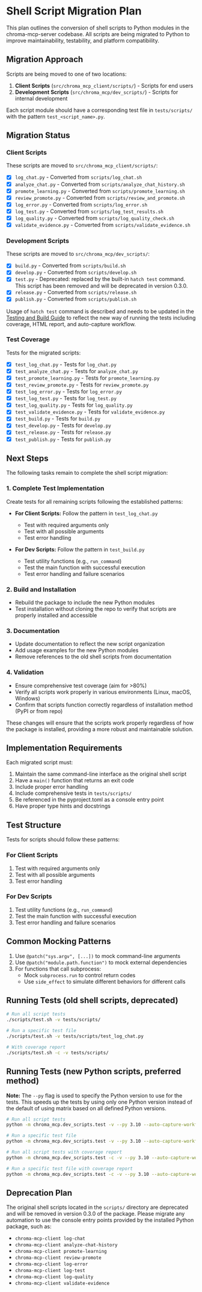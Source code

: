 # Shell Script Migration Plan

This plan outlines the conversion of shell scripts to Python modules in the chroma-mcp-server codebase. All scripts are being migrated to Python to improve maintainability, testability, and platform compatibility.

## Migration Approach

Scripts are being moved to one of two locations:

1. **Client Scripts** (`src/chroma_mcp_client/scripts/`) - Scripts for end users
2. **Development Scripts** (`src/chroma_mcp/dev_scripts/`) - Scripts for internal development

Each script module should have a corresponding test file in `tests/scripts/` with the pattern `test_<script_name>.py`.

## Migration Status

### Client Scripts

These scripts are moved to `src/chroma_mcp_client/scripts/`:

- [x] `log_chat.py` - Converted from `scripts/log_chat.sh`
- [x] `analyze_chat.py` - Converted from `scripts/analyze_chat_history.sh`
- [x] `promote_learning.py` - Converted from `scripts/promote_learning.sh`
- [x] `review_promote.py` - Converted from `scripts/review_and_promote.sh`
- [x] `log_error.py` - Converted from `scripts/log_error.sh`
- [x] `log_test.py` - Converted from `scripts/log_test_results.sh`
- [x] `log_quality.py` - Converted from `scripts/log_quality_check.sh`
- [x] `validate_evidence.py` - Converted from `scripts/validate_evidence.sh`

### Development Scripts

These scripts are moved to `src/chroma_mcp/dev_scripts/`:

- [x] `build.py` - Converted from `scripts/build.sh`
- [x] `develop.py` - Converted from `scripts/develop.sh`
- [x] `test.py` - Deprecated: replaced by the built-in `hatch test` command. This script has been removed and will be deprecated in version 0.3.0.
- [x] `release.py` - Converted from `scripts/release.sh`
- [x] `publish.py` - Converted from `scripts/publish.sh`

Usage of `hatch test` command is described and needs to be updated in the [Testing and Build Guide](docs/rules/testing-and-build-guide.md) to reflect the new way of running the tests including coverage, HTML report, and auto-capture workflow.

### Test Coverage

Tests for the migrated scripts:

- [x] `test_log_chat.py` - Tests for `log_chat.py`
- [x] `test_analyze_chat.py` - Tests for `analyze_chat.py`
- [x] `test_promote_learning.py` - Tests for `promote_learning.py`
- [x] `test_review_promote.py` - Tests for `review_promote.py`
- [x] `test_log_error.py` - Tests for `log_error.py`
- [x] `test_log_test.py` - Tests for `log_test.py`
- [x] `test_log_quality.py` - Tests for `log_quality.py`
- [x] `test_validate_evidence.py` - Tests for `validate_evidence.py`
- [x] `test_build.py` - Tests for `build.py`
- [x] `test_develop.py` - Tests for `develop.py`
- [x] `test_release.py` - Tests for `release.py`
- [x] `test_publish.py` - Tests for `publish.py`

## Next Steps

The following tasks remain to complete the shell script migration:

### 1. Complete Test Implementation

Create tests for all remaining scripts following the established patterns:

- **For Client Scripts:** Follow the pattern in `test_log_chat.py`
  - Test with required arguments only
  - Test with all possible arguments
  - Test error handling

- **For Dev Scripts:** Follow the pattern in `test_build.py`
  - Test utility functions (e.g., `run_command`)
  - Test the main function with successful execution
  - Test error handling and failure scenarios

### 2. Build and Installation

- Rebuild the package to include the new Python modules
- Test installation without cloning the repo to verify that scripts are properly installed and accessible

### 3. Documentation

- Update documentation to reflect the new script organization
- Add usage examples for the new Python modules
- Remove references to the old shell scripts from documentation

### 4. Validation

- Ensure comprehensive test coverage (aim for >80%)
- Verify all scripts work properly in various environments (Linux, macOS, Windows)
- Confirm that scripts function correctly regardless of installation method (PyPI or from repo)

These changes will ensure that the scripts work properly regardless of how the package is installed, providing a more robust and maintainable solution.

## Implementation Requirements

Each migrated script must:

1. Maintain the same command-line interface as the original shell script
2. Have a `main()` function that returns an exit code
3. Include proper error handling
4. Include comprehensive tests in `tests/scripts/`
5. Be referenced in the pyproject.toml as a console entry point
6. Have proper type hints and docstrings

## Test Structure

Tests for scripts should follow these patterns:

### For Client Scripts

1. Test with required arguments only
2. Test with all possible arguments
3. Test error handling

### For Dev Scripts

1. Test utility functions (e.g., `run_command`)
2. Test the main function with successful execution
3. Test error handling and failure scenarios

## Common Mocking Patterns

1. Use `@patch("sys.argv", [...])` to mock command-line arguments
2. Use `@patch("module.path.function")` to mock external dependencies
3. For functions that call subprocess:
   - Mock `subprocess.run` to control return codes
   - Use `side_effect` to simulate different behaviors for different calls

## Running Tests (old shell scripts, deprecated)

```bash
# Run all script tests
./scripts/test.sh -v tests/scripts/

# Run a specific test file
./scripts/test.sh -v tests/scripts/test_log_chat.py

# With coverage report
./scripts/test.sh -c -v tests/scripts/
```

## Running Tests (new Python scripts, preferred method)

**Note:** The `--py` flag is used to specify the Python version to use for the tests. This speeds up the tests by using only one Python version instead of the default of using matrix based on all defined Python versions.

```bash
# Run all script tests
python -m chroma_mcp.dev_scripts.test -v --py 3.10 --auto-capture-workflow tests/scripts/

# Run a specific test file
python -m chroma_mcp.dev_scripts.test -v --py 3.10 --auto-capture-workflow tests/scripts/test_log_chat.py

# Run all script tests with coverage report
python -m chroma_mcp.dev_scripts.test -c -v --py 3.10 --auto-capture-workflow tests/scripts/

# Run a specific test file with coverage report
python -m chroma_mcp.dev_scripts.test -c -v --py 3.10 --auto-capture-workflow tests/scripts/test_log_chat.py
```

## Deprecation Plan

The original shell scripts located in the `scripts/` directory are deprecated and will be removed in version 0.3.0 of the package. Please migrate any automation to use the console entry points provided by the installed Python package, such as:

- `chroma-mcp-client log-chat`
- `chroma-mcp-client analyze-chat-history`
- `chroma-mcp-client promote-learning`
- `chroma-mcp-client review-promote`
- `chroma-mcp-client log-error`
- `chroma-mcp-client log-test`
- `chroma-mcp-client log-quality`
- `chroma-mcp-client validate-evidence`
